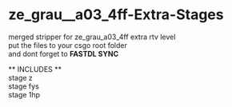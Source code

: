 # ze_grau__a03_4ff-Extra-Stages

merged stripper for ze_grau_a03_4ff extra rtv level  
put the files to your csgo root folder  
and dont forget to **FASTDL SYNC**  

** INCLUDES **  
stage z  
stage fys  
stage 1hp  
